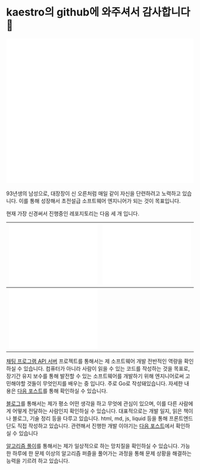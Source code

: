 # kaestro의 github에 와주셔서 감사합니다👋

![github Metrics](/github-metrics.svg)

93년생의 남성으로, 대장장이 신 오른처럼 매일 같이 자신을 단련하려고 노력하고 있습니다. 이를 통해 성장해서 초전설급 소프트웨어 엔지니어가 되는 것이 목표입니다.

현재 가장 신경써서 진행중인 레포지토리는 다음 세 개 입니다.

| ![chatApplication repo metrics](/metrics.chatapplication.repository.svg) | ![blog repo metrics](/metrics.blog.repository.svg) |
| --- | --- |
| ![algorithms_v3 repo metrics](/metrics.algorithms.repository.svg) | |

[채팅 프로그램 API 서버](https://github.com/kaestro/chatapplication) 프로젝트를 통해서는 제 소프트웨어 개발 전반적인 역량을 확인하실 수 있습니다. 컴퓨터가 아니라 사람이 읽을 수 있는 코드를 작성하는 것을 목표로, 장기간 유지 보수를 통해 발전할 수 있는 소프트웨어를 개발하기 위해 엔지니어로써 고민해야할 것들이 무엇인지를 배우는 중 입니다. 주로 Go로 작성돼있습니다. 자세한 내용은 [다음 포스트](https://kaestro.github.io/%EA%B0%9C%EB%B0%9C%EC%9D%BC%EC%A7%80/2024/04/12/Chat-Application-Readme.html)를 통해 확인하실 수 있습니다.

[블로그](https://github.com/kaestro/kaestro.github.io)를 통해서는 제가 평소 어떤 생각을 하고 무엇에 관심이 있으며, 이를 다른 사람에게 어떻게 전달하는 사람인지 확인하실 수 있습니다. 대표적으로는 개발 일지, 읽은 책이나 블로그, 기술 정리 등을 다루고 있습니다. html, md, js, liquid 등을 통해 프론트엔드단도 직접 작성하고 있습니다. 관련해서 진행한 개발 이야기는 [다음 포스트](https://kaestro.github.io/%EA%B0%9C%EB%B0%9C%EC%9D%BC%EC%A7%80/2024/03/30/Blog-%EA%B8%B0%EB%8A%A5-%EA%B0%9C%EB%B0%9C.html)에서 확인하실 수 있습니다

[알고리즘 풀이](https://github.com/kaestro/algorithms_v3)를 통해서는 제가 일상적으로 하는 망치질을 확인하실 수 있습니다. 가능한 하루에 한 문제 이상의 알고리즘 퍼즐을 풀어가는 과정을 통해 문제 상황을 해결하는 능력을 기르려 하고 있습니다.
